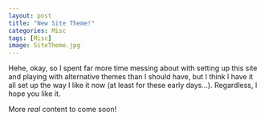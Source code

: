 ```yaml
---
layout: post
title: "New Site Theme!"
categories: Misc
tags: [Misc]
image: SiteTheme.jpg
---
```


Hehe, okay, so I spent far more time messing about with setting up this site and playing with alternative themes than I should have, but I think I have it all set up the way I like it now (at least for these early days...). Regardless, I hope you like it.

More _real_ content to come soon!
